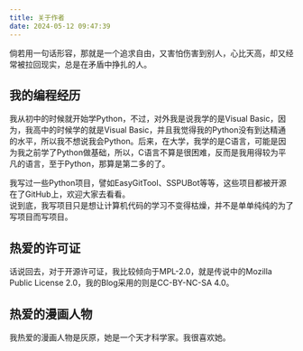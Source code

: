 ```yaml
---
title: 关于作者
date: 2024-05-12 09:47:39
---
```


倘若用一句话形容，那就是一个追求自由，又害怕伤害到别人，心比天高，却又经常被拉回现实，总是在矛盾中挣扎的人。

## 我的编程经历

我从初中的时候就开始学Python，不过，对外我是说我学的是Visual Basic，因为，我高中的时候学的就是Visual Basic，并且我觉得我的Python没有到达精通的水平，所以我不想说我会Python。后来，在大学，我学的是C语言，可能是因为我之前学了Python做基础，所以，C语言不算是很困难，反而是我用得较为平凡的语言，至于Python，那算是第二多的了。

我写过一些Python项目，譬如EasyGitTool、SSPUBot等等，这些项目都被开源在了GitHub上，欢迎大家去看看。  
说到底，我写项目只是想让计算机代码的学习不变得枯燥，并不是单单纯纯的为了写项目而写项目。  

## 热爱的许可证

话说回去，对于开源许可证，我比较倾向于MPL-2.0，就是传说中的Mozilla Public License 2.0，我的Blog采用的则是CC-BY-NC-SA 4.0。

## 热爱的漫画人物

我热爱的漫画人物是灰原，她是一个天才科学家。我很喜欢她。